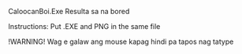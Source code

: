 CaloocanBoi.Exe
Resulta sa na bored

Instructions:
Put .EXE and PNG in the same file 

!WARNING!
Wag e galaw ang mouse kapag hindi pa tapos nag tatype
